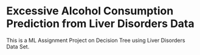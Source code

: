 # Excessive Alcohol Consumption Prediction from Liver Disorders Data
This is a ML Assignment Project on Decision Tree using Liver Disorders Data Set.
